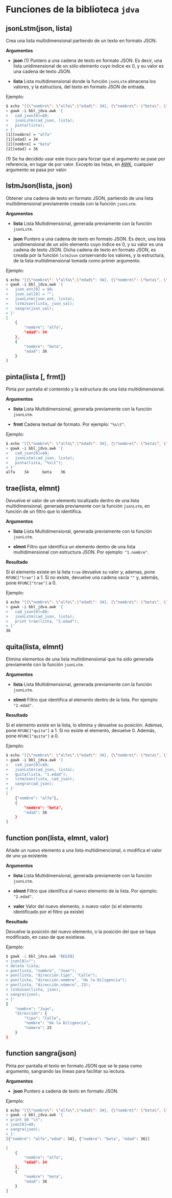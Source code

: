 # Funciones de la biblioteca `jdva`

## jsonLstm(json, lista)

Crea una lista multidimensional partiendo de un texto en formato JSON.

**Argumentos**

* **json** (1) Puntero a una cadena de texto en formato JSON. Es decir, una lista unidimensional de un sólo elemento cuyo índice es 0, y su valor es una cadena de texto JSON.

* **lista** Lista multidimensional donde la función `jsonLstm` almacena los valores, y la estructura, del texto en formato JSON de entrada.

Ejemplo:

```bash
$ echo "[{\"nombre\": \"alfa\",\"edad\": 34}, {\"nombre\": \"beta\", \"edad\": 36}]" |
> gawk -i bbl_jdva.awk '{
>   cad_json[0]=$0;
>   jsonLstm(cad_json, lista);
>   pinta(lista);
> }'
[1][nombre] = "alfa"
[1][edad] = 34
[2][nombre] = "beta"
[2][edad] = 36
```

(1) Se ha decidido usar este _truco_ para forzar que el argumento se pase por referencia, en lugar de por valor. Excepto las listas, en [AWK](https://www.gnu.org/software/gawk/manual/gawk.html), cualquier argumento se pasa por valor. 

## lstmJson(lista, json)

Obtener una cadena de texto en formato JSON, partiendo de una lista multidimensional previamente creada con la función `jsonLstm`.

**Argumentos**

* **lista** Lista Multidimensional, generada previamente con la función `jsonLstm`.

* **json** Puntero a una cadena de texto en formato JSON. Es decir, una lista unidimensional de un sólo elemento cuyo índice es 0, y su valor es una cadena de texto JSON. Dicha cadena de texto en formato JSON, es creada por la función `lstmJson` conservando los valores, y la estructura, de la lista multidimensional tomada como primer argumento.

Ejemplo:

```bash
$ echo "[{\"nombre\": \"alfa\",\"edad\": 34}, {\"nombre\": \"beta\", \"edad\": 36}]" |
> gawk -i bbl_jdva.awk '{
>   json_ent[0] = $0;
>   json_sal[0] = "";
>   jsonLstm(json_ent, lista);
>   lstmJson(lista, json_sal);
>   sangra(json_sal);
> }'
[
    {
        "nombre": "alfa",
        "edad": 34
    },
    {
        "nombre": "beta",
        "edad": 36
    }
]
```

## pinta(lista [, frmt])

Pinta por pantalla el contenido y la estructura de una lista multidimensional.

**Argumentos**

* **lista** Lista Multidimensional, generada previamente con la función `jsonLstm`.

* **frmt** Cadena textual de formato. Por ejemplo: `"%s\t"`.

Ejemplo:

```bash
$ echo "[{\"nombre\": \"alfa\",\"edad\": 34}, {\"nombre\": \"beta\", \"edad\": 36}]" |
> gawk -i bbl_jdva.awk '{
>   cad_json[0]=$0;
>   jsonLstm(cad_json, lista);
>   pinta(lista, "%s\t");
> }'
alfa    34      beta    36
```

## trae(lista, elmnt)

Devuelve el valor de un elemento localizado dentro de una lista multidimensional, generada previamente con la función `jsonLstm`, en función de un filtro que lo identifica.

**Argumentos**

* **lista** Lista Multidimensional, generada previamente con la función `jsonLstm`.

* **elmnt** Filtro que identifica un elemento dentro de una lista multidimensional con estructura JSON. Por ejemplo: `"1.nombre"`.

**Resultado**

Si el elemento existe en la lista `trae` devuelve su valor y, ademas, pone `RFUNC["trae"]` a 1. Si no existe, devuelve una cadena vacía `""` y, además, pone `RFUNC["trae"]` a 0.

Ejemplo:

```bash
$ echo "[{\"nombre\": \"alfa\",\"edad\": 34}, {\"nombre\": \"beta\", \"edad\": 36}]" |
> gawk -i bbl_jdva.awk '{
>   cad_json[0]=$0;
>   jsonLstm(cad_json, lista);
>   print trae(lista, "2.edad");
> }'
36
```

## quita(lista, elmnt)

Elimina elementos de una lista multidimensional que ha sido generada previamente con la función `jsonLstm`.

**Argumentos**

* **lista** Lista Multidimensional, generada previamente con la función `jsonLstm`.

* **elmnt** Filtro que identifica al elemento dentro de la lista. Por ejemplo: `"2.edad"`.

**Resultado**

Si el elemento existe en la lista, lo elimina y devuelve su posición. Ademas, pone `RFUNC["quita"]` a 1. Si no existe el elemento, devuelve 0. Además, pone `RFUNC["quita"]` a 0.

Ejemplo:

```bash
$ echo "[{\"nombre\": \"alfa\",\"edad\": 34}, {\"nombre\": \"beta\", \"edad\": 36}]" |
> gawk -i bbl_jdva.awk '{
>   cad_json[0]=$0;
>   jsonLstm(cad_json, lista);
>   quita(lista, "1.edad");
>   lstmJson(lista, cad_json);
>   sangra(cad_json);
> }'
[
    {"nombre": "alfa"},
    {
        "nombre": "beta",
        "edad": 36
    }
]
```

## function pon(lista, elmnt, valor)

Añade un nuevo elemento a una lista multidimencional, o modifica el valor de uno ya existente.

**Argumentos**

* **lista** Lista Multidimensional, generada previamente con la función `jsonLstm`.

* **elmnt** Filtro que identifica al nuevo elemento de la lista. Por ejemplo: `"2.edad"`.

* **valor** Valor del nuevo elemento, o nuevo valor (si el elemento identificado por el filtro ya existe)

**Resultado**

Devuelve la posición del nuevo elemento, o la posición del que se haya modificado, en caso de que existiese.

Ejemplo:

```bash
$ gawk -i bbl_jdva.awk 'BEGIN{
> json[0]="";
> delete lista;
> pon(lista, "nombre", "Juan");
> pon(lista, "dirección.tipo", "Calle");
> pon(lista, "dirección.nombre", "de la Diligencia");
> pon(lista, "dirección.número", 23);
> lstmJson(lista, json);
> sangra(json);
> }'
{
    "nombre": "Juan",
    "dirección": {
        "tipo": "Calle",
        "nombre": "de la Diligencia",
        "número": 23
    }
}
```

## function sangra(json)

Pinta por pantalla el texto en formato JSON que se le pasa como argumento, sangrando las líneas para facilitar su lectura.

**Argumentos**

* **json** Puntero a cadena de texto en formato JSON.

Ejemplo:

```bash
$ echo "[{\"nombre\": \"alfa\",\"edad\": 34}, {\"nombre\": \"beta\", \"edad\": 36}]" |
> gawk -i bbl_jdva.awk '{
> print $0 "\n";
> json[0]=$0;
> sangra(json);
> }'
[{"nombre": "alfa","edad": 34}, {"nombre": "beta", "edad": 36}]

[
    {
        "nombre": "alfa",
        "edad": 34
    },
    {
        "nombre": "beta",
        "edad": 36
    }
]
```